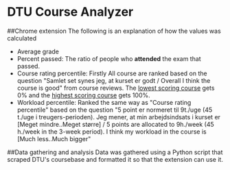 # DTU Course Analyzer

##Chrome extension
The following is an explanation of how the values was calculated
  * Average grade
  * Percent passed: The ratio of people who **attended** the exam that passed.
  * Course rating percentile: Firstly All course are ranked based on the question "Samlet set synes jeg, at kurset er godt / Overall I think the course is good" from course reviews. The [lowest scoring course](https://evaluering.dtu.dk/kursus/11343/123826) gets 0% and the [highest scoring course](https://evaluering.dtu.dk/kursus/26122/106759) gets 100%.
  * Workload percentile: Ranked the same way as "Course rating percentile" based on the question "5 point er normeret til 9t./uge (45 t./uge i treugers-perioden). Jeg mener, at min arbejdsindsats i kurset er [Meget mindre..Meget større] / 5 points are allocated to 9h./week (45 h./week in the 3-week period). I think my workload in the course is [Much less..Much bigger"

##Data gathering and analysis
Data was gathered using a Python script that scraped DTU's coursebase and formatted it so that the extension can use it.
